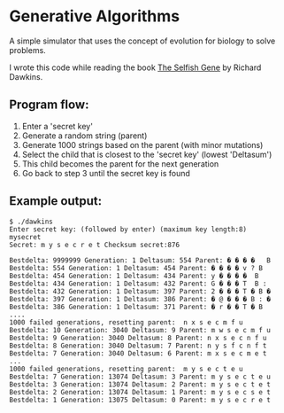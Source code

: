 Generative Algorithms
=====================

A simple simulator that uses the concept of evolution for biology to solve problems.

I wrote this code while reading the book [The Selfish Gene](http://en.wikipedia.org/wiki/The_Selfish_Gene) by Richard Dawkins.

Program flow:
-------------
 1. Enter a 'secret key'
 2. Generate a random string (parent)
 3. Generate 1000 strings based on the parent (with minor mutations)
 4. Select the child that is closest to the 'secret key' (lowest 'Deltasum')
 5. This child becomes the parent for the next generation
 6. Go back to step 3 until the secret key is found


Example output:
---------------

    $ ./dawkins
    Enter secret key: (followed by enter) (maximum key length:8)
    mysecret
    Secret: m y s e c r e t Checksum secret:876

    Bestdelta: 9999999 Generation: 1 Deltasum: 554 Parent: � � � �   B  
    Bestdelta: 554 Generation: 1 Deltasum: 454 Parent: � � � � v ? B  
    Bestdelta: 454 Generation: 1 Deltasum: 434 Parent: y � � � �  B  
    Bestdelta: 434 Generation: 1 Deltasum: 432 Parent: G � � � T  B : 
    Bestdelta: 432 Generation: 1 Deltasum: 397 Parent: 2 � � � T � B � 
    Bestdelta: 397 Generation: 1 Deltasum: 386 Parent: � @ � � � B : � 
    Bestdelta: 386 Generation: 1 Deltasum: 371 Parent: � r � � T � B
    ....
    1000 failed generations, resetting parent:  n x s e c m f u
    Bestdelta: 10 Generation: 3040 Deltasum: 9 Parent: m w s e c m f u 
    Bestdelta: 9 Generation: 3040 Deltasum: 8 Parent: n x s e c n f u 
    Bestdelta: 8 Generation: 3040 Deltasum: 7 Parent: n y s f c n f t 
    Bestdelta: 7 Generation: 3040 Deltasum: 6 Parent: m x s e c m e t 
    ...
    1000 failed generations, resetting parent:  m y s e c t e u
    Bestdelta: 7 Generation: 13074 Deltasum: 3 Parent: m y s e c t e u 
    Bestdelta: 3 Generation: 13074 Deltasum: 2 Parent: m y s e c t e t 
    Bestdelta: 2 Generation: 13074 Deltasum: 1 Parent: m y s e c s e t 
    Bestdelta: 1 Generation: 13075 Deltasum: 0 Parent: m y s e c r e t

